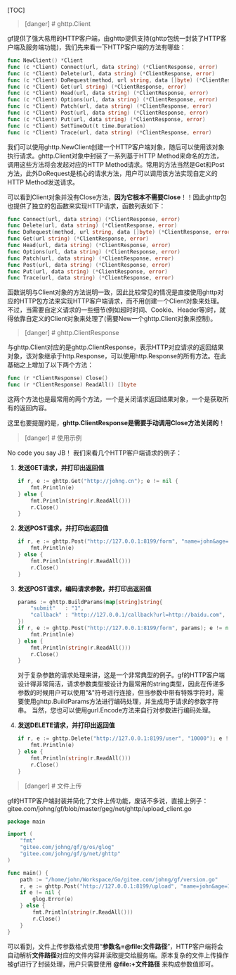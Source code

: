 
[TOC]



>[danger] # ghttp.Client

gf提供了强大易用的HTTP客户端，由ghttp提供支持(ghttp包统一封装了HTTP客户端及服务端功能)，我们先来看一下HTTP客户端的方法有哪些：
```go
func NewClient() *Client
func (c *Client) Connect(url, data string) (*ClientResponse, error)
func (c *Client) Delete(url, data string) (*ClientResponse, error)
func (c *Client) DoRequest(method, url string, data []byte) (*ClientResponse, error)
func (c *Client) Get(url string) (*ClientResponse, error)
func (c *Client) Head(url, data string) (*ClientResponse, error)
func (c *Client) Options(url, data string) (*ClientResponse, error)
func (c *Client) Patch(url, data string) (*ClientResponse, error)
func (c *Client) Post(url, data string) (*ClientResponse, error)
func (c *Client) Put(url, data string) (*ClientResponse, error)
func (c *Client) SetTimeOut(t time.Duration)
func (c *Client) Trace(url, data string) (*ClientResponse, error)
```
我们可以使用ghttp.NewClient创建一个HTTP客户端对象，随后可以使用该对象执行请求。ghttp.Client对象中封装了一系列基于HTTP Method来命名的方法，调用这些方法将会发起对应的HTTP Method请求。常用的方法当然是Get和Post方法，此外DoRequest是核心的请求方法，用户可以调用该方法实现自定义的HTTP Method发送请求。

可以看到Client对象并没有Close方法，**因为它根本不需要Close**！！因此ghttp包也提供了独立的包函数来实现HTTP请求，函数列表如下：
```go
func Connect(url, data string) (*ClientResponse, error)
func Delete(url, data string) (*ClientResponse, error)
func DoRequest(method, url string, data []byte) (*ClientResponse, error)
func Get(url string) (*ClientResponse, error)
func Head(url, data string) (*ClientResponse, error)
func Options(url, data string) (*ClientResponse, error)
func Patch(url, data string) (*ClientResponse, error)
func Post(url, data string) (*ClientResponse, error)
func Put(url, data string) (*ClientResponse, error)
func Trace(url, data string) (*ClientResponse, error)
```
函数说明与Client对象的方法说明一致，因此比较常见的情况是直接使用ghttp对应的HTTP包方法来实现HTTP客户端请求，而不用创建一个Client对象来处理。不过，当需要自定义请求的一些细节(例如超时时间、Cookie、Header等)时，就得依靠自定义的Client对象来处理了(需要New一个ghttp.Client对象来控制)。

>[danger] # ghttp.ClientResponse

与ghttp.Client对应的是ghttp.ClientResponse，表示HTTP对应请求的返回结果对象，该对象继承于http.Response，可以使用http.Response的所有方法。在此基础之上增加了以下两个方法：
```go
func (r *ClientResponse) Close()
func (r *ClientResponse) ReadAll() []byte
```
这两个方法也是最常用的两个方法，一个是关闭请求返回结果对象，一个是获取所有的返回内容。

这里也要提醒的是，**ghttp.ClientResponse是需要手动调用Close方法关闭的**！

>[danger] # 使用示例

No code you say JB！
我们来看几个HTTP客户端请求的例子：

1. **发送GET请求，并打印出返回值**
    ```go
    if r, e := ghttp.Get("http://johng.cn"); e != nil {
        fmt.Println(e)
    } else {
        fmt.Println(string(r.ReadAll()))
        r.Close()
    }
    ```
1. **发送POST请求，并打印出返回值**
    ```go
    if r, e := ghttp.Post("http://127.0.0.1:8199/form", "name=john&age=18"); e != nil {
        fmt.Println(e)
    } else {
        fmt.Println(string(r.ReadAll()))
        r.Close()
    }
    ```

1. **发送POST请求，编码请求参数，并打印出返回值**
    ```go
    params := ghttp.BuildParams(map[string]string{
        "submit"   : "1",
        "callback" : "http://127.0.0.1/callback?url=http://baidu.com",
    })
    if r, e := ghttp.Post("http://127.0.0.1:8199/form", params); e != nil {
        fmt.Println(e)
    } else {
        fmt.Println(string(r.ReadAll()))
        r.Close()
    }
    ```
    对于复杂参数的请求处理来讲，这是一个非常典型的例子。gf的HTTP客户端设计得非常简洁，请求参数类型被设计为最常用的string类型，因此在传递多参数的时候用户可以使用"&"符号进行连接，但当参数中带有特殊字符时，需要使用ghttp.BuildParams方法进行编码处理，并生成用于请求的参数字符串。
    当然，您也可以使用gurl.Encode方法来自行对参数进行编码处理。
    
1. **发送DELETE请求，并打印出返回值**
    ```go
    if r, e := ghttp.Delete("http://127.0.0.1:8199/user", "10000"); e != nil {
        fmt.Println(e)
    } else {
        fmt.Println(string(r.ReadAll()))
        r.Close()
    }
    ```
    

>[danger] # 文件上传
    
gf的HTTP客户端封装并简化了文件上传功能，废话不多说，直接上例子：
gitee.com/johng/gf/blob/master/geg/net/ghttp/upload_client.go
```go
package main

import (
    "fmt"
    "gitee.com/johng/gf/g/os/glog"
    "gitee.com/johng/gf/g/net/ghttp"
)

func main() {
    path := "/home/john/Workspace/Go/gitee.com/johng/gf/version.go"
    r, e := ghttp.Post("http://127.0.0.1:8199/upload", "name=john&age=18&upload-file=@file:" + path)
    if e != nil {
        glog.Error(e)
    } else {
        fmt.Println(string(r.ReadAll()))
        r.Close()
    }
}
```

可以看到，文件上传参数格式使用“**参数名=@file:文件路径**”，HTTP客户端将会自动解析**文件路径**对应的文件内容并读取提交给服务端。原本复杂的文件上传操作被gf进行了封装处理，用户只需要使用 **@file:+文件路径** 来构成参数值即可。


    